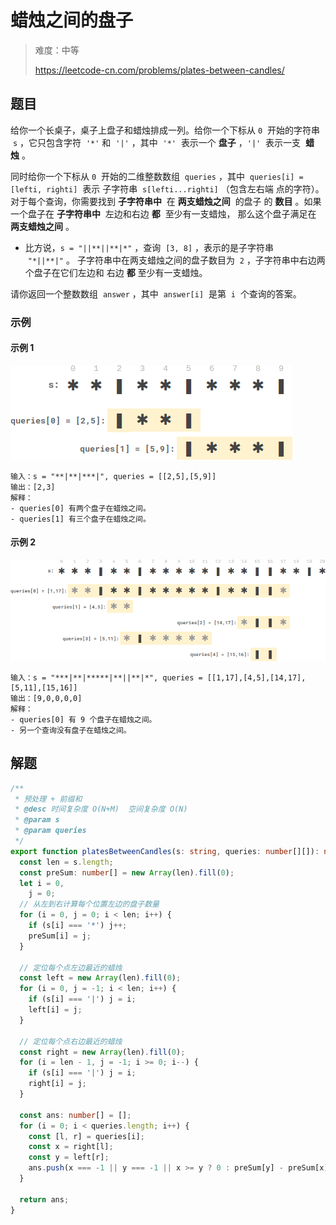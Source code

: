 # 蜡烛之间的盘子

> 难度：中等
>
> https://leetcode-cn.com/problems/plates-between-candles/

## 题目

给你一个长桌子，桌子上盘子和蜡烛排成一列。给你一个下标从 `0`  开始的字符串
 `s` ，它只包含字符  `'*'` 和  `'|'` ，其中  `'*'`  表示一个 **盘子** ，`'|'` 
表示一支  **蜡烛** 。

同时给你一个下标从 `0`  开始的二维整数数组  `queries` ，其中
 `queries[i] = [lefti, righti]`  表示 子字符串  `s[lefti...righti]` （包含左右端
点的字符）。对于每个查询，你需要找到 **子字符串中**  在 **两支蜡烛之间**  的盘子
的 **数目** 。如果一个盘子在 **子字符串中**  左边和右边 **都**  至少有一支蜡烛，
那么这个盘子满足在 **两支蜡烛之间** 。

- 比方说，`s = "||**||**|*"` ，查询  `[3, 8]` ，表示的是子字符串  `"*||**|"` 。
  子字符串中在两支蜡烛之间的盘子数目为  `2` ，子字符串中右边两个盘子在它们左边和
  右边 **都** 至少有一支蜡烛。

请你返回一个整数数组  `answer` ，其中  `answer[i]`  是第  `i`  个查询的答案。

### 示例

#### 示例 1

![plates-between-candles-1.png](../../assets/images/plates-between-candles-1.png)

```
输入：s = "**|**|***|", queries = [[2,5],[5,9]]
输出：[2,3]
解释：
- queries[0] 有两个盘子在蜡烛之间。
- queries[1] 有三个盘子在蜡烛之间。
```

#### 示例 2

![plates-between-candles-2.png](../../assets/images/plates-between-candles-2.png)

```
输入：s = "***|**|*****|**||**|*", queries = [[1,17],[4,5],[14,17],[5,11],[15,16]]
输出：[9,0,0,0,0]
解释：
- queries[0] 有 9 个盘子在蜡烛之间。
- 另一个查询没有盘子在蜡烛之间。
```

## 解题

```typescript
/**
 * 预处理 + 前缀和
 * @desc 时间复杂度 O(N+M)  空间复杂度 O(N)
 * @param s
 * @param queries
 */
export function platesBetweenCandles(s: string, queries: number[][]): number[] {
  const len = s.length;
  const preSum: number[] = new Array(len).fill(0);
  let i = 0,
    j = 0;
  // 从左到右计算每个位置左边的盘子数量
  for (i = 0, j = 0; i < len; i++) {
    if (s[i] === '*') j++;
    preSum[i] = j;
  }

  // 定位每个点左边最近的蜡烛
  const left = new Array(len).fill(0);
  for (i = 0, j = -1; i < len; i++) {
    if (s[i] === '|') j = i;
    left[i] = j;
  }

  // 定位每个点右边最近的蜡烛
  const right = new Array(len).fill(0);
  for (i = len - 1, j = -1; i >= 0; i--) {
    if (s[i] === '|') j = i;
    right[i] = j;
  }

  const ans: number[] = [];
  for (i = 0; i < queries.length; i++) {
    const [l, r] = queries[i];
    const x = right[l];
    const y = left[r];
    ans.push(x === -1 || y === -1 || x >= y ? 0 : preSum[y] - preSum[x]);
  }

  return ans;
}
```
